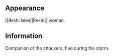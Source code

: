 ## Appearance
[[Reshi Isles||Reshi]] woman.

## Information

Companion of the attackers, fled during the storm.  